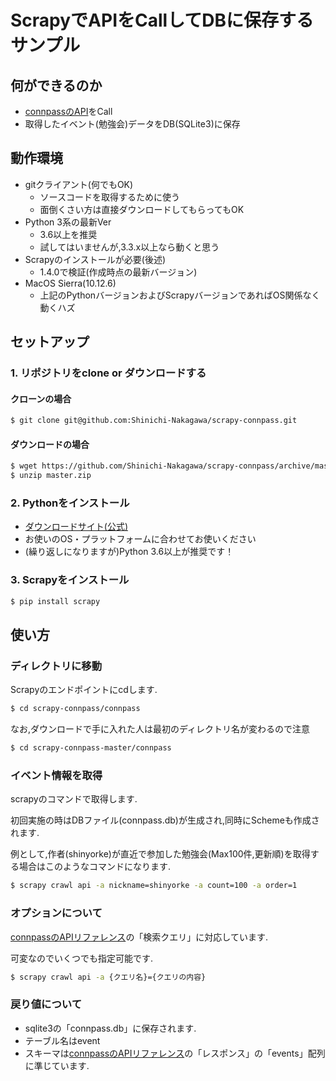 # ScrapyでAPIをCallしてDBに保存するサンプル

## 何ができるのか

* [connpassのAPI](https://connpass.com/about/api/)をCall
* 取得したイベント(勉強会)データをDB(SQLite3)に保存

## 動作環境

* gitクライアント(何でもOK)
    * ソースコードを取得するために使う
    * 面倒くさい方は直接ダウンロードしてもらってもOK
* Python 3系の最新Ver
    * 3.6以上を推奨
    * 試してはいませんが,3.3.x以上なら動くと思う
* Scrapyのインストールが必要(後述)
    * 1.4.0で検証(作成時点の最新バージョン)
* MacOS Sierra(10.12.6)
    * 上記のPythonバージョンおよびScrapyバージョンであればOS関係なく動くハズ

## セットアップ

### 1. リポジトリをclone or ダウンロードする

#### クローンの場合

```bash
$ git clone git@github.com:Shinichi-Nakagawa/scrapy-connpass.git
```

#### ダウンロードの場合

```bash
$ wget https://github.com/Shinichi-Nakagawa/scrapy-connpass/archive/master.zip
$ unzip master.zip
```


### 2. Pythonをインストール

* [ダウンロードサイト(公式)](https://www.python.org/downloads/)
* お使いのOS・プラットフォームに合わせてお使いください
* (繰り返しになりますが)Python 3.6以上が推奨です！

### 3. Scrapyをインストール

```bash
$ pip install scrapy
```

## 使い方

### ディレクトリに移動

Scrapyのエンドポイントにcdします.

```bash
$ cd scrapy-connpass/connpass
```

なお,ダウンロードで手に入れた人は最初のディレクトリ名が変わるので注意

```bash
$ cd scrapy-connpass-master/connpass
```

### イベント情報を取得

scrapyのコマンドで取得します.

初回実施の時はDBファイル(connpass.db)が生成され,同時にSchemeも作成されます.

例として,作者(shinyorke)が直近で参加した勉強会(Max100件,更新順)を取得する場合はこのようなコマンドになります.

```bash
$ scrapy crawl api -a nickname=shinyorke -a count=100 -a order=1
```

### オプションについて

[connpassのAPIリファレンス](https://connpass.com/about/api/)の「検索クエリ」に対応しています.

可変なのでいくつでも指定可能です.

```bash
$ scrapy crawl api -a {クエリ名}={クエリの内容}
```

### 戻り値について

* sqlite3の「connpass.db」に保存されます.
* テーブル名はevent
* スキーマは[connpassのAPIリファレンス](https://connpass.com/about/api/)の「レスポンス」の「events」配列に準じています.